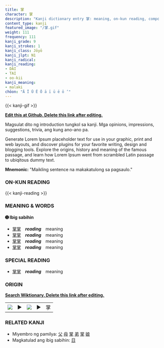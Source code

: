```yaml
---
title: 掌
character: 掌
description: "Kanji dictionary entry 掌: meaning, on-kun reading, compounds, origin, related kanji"
content_type: kanji
featured_image: "/掌.gif"
weight: 111
frequency: 111
kanji_grade: 9
kanji_strokes: 1
kanji_class: Jōyō
kanji_jlpt: N1
kanji_radical: 
kanji_reading: 
- DAI
- TAI
- oo-kii
kanji_meaning:
- malaki
chōon: "Ā Ī Ū Ē Ō ā ī ū ē ō ’"
---
```

[//]: # (Don't edit the line below. Kanji animated GIF code is automatically generated.)
{{< kanji-gif >}}

[//]: # (Edit below this line.)

**[Edit this at Github. Delete this link after editing.](https://github.com/tim0g/tim/tree/main/content/kanji/掌/index.md)**

Magsulat dito ng introduction tungkol sa kanji. Mga opinions, impressions, suggestions, trivia, ang kung ano-ano pa.

Generate Lorem Ipsum placeholder text for use in your graphic, print and web layouts, and discover plugins for your favorite writing, design and blogging tools. Explore the origins, history and meaning of the famous passage, and learn how Lorem Ipsum went from scrambled Latin passage to ubiqitous dummy text.
 
**Mnemonic:** "Maikling sentence na makakatulong sa pagsaulo."

### ON-KUN READING

[//]: # (Don't edit the line below. ON-KUN READING code is automatically generated.)
{{< kanji-reading >}}

### MEANING & WORDS

#### ➊ **Ibig sabihin**
  - [掌](../掌)[掌](../掌)　***reading***　meaning
  - [掌](../掌)[掌](../掌)　***reading***　meaning
  - [掌](../掌)[掌](../掌)　***reading***　meaning
  - [掌](../掌)[掌](../掌)　***reading***　meaning

### SPECIAL READING
  - [掌](../掌)[掌](../掌)　***reading***　meaning

### ORIGIN

**[Search Wiktionary. Delete this link after editing.](https://wiktionary.org/wiki/掌)**
<table class="kanji-table"><tr><td>
<img src="60px-掌-bronze.svg.png">
</td><td>▶</td><td>
<img src="60px-掌-oracle.svg.png">
</td><td>▶</td>
<td class="kanji-origin">掌</td>
</tr></table>

### RELATED KANJI
- Miyembro ng pamilya: [父](../父) [母](../母) [掌](../掌) [弟](../弟) [掌](../掌) [娘](../娘)
- Magkatulad ang ibig sabihin: [日](../日)
